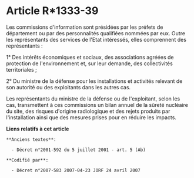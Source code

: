# Article R*1333-39

Les commissions d'information sont présidées par les préfets de département ou par des personnalités qualifiées nommées par
eux. Outre les représentants des services de l'Etat intéressés, elles comprennent des représentants :

1° Des intérêts économiques et sociaux, des associations agréées de protection de l'environnement et, sur leur demande, des
collectivités territoriales ;

2° Du ministre de la défense pour les installations et activités relevant de son autorité ou des exploitants dans les autres
cas.

Les représentants du ministre de la défense ou de l'exploitant, selon les cas, transmettent à ces commissions un bilan annuel
de la sûreté nucléaire du site, des risques d'origine radiologique et des rejets produits par l'installation ainsi que des
mesures prises pour en réduire les impacts.

**Liens relatifs à cet article**

	**Anciens textes**:

	  - Décret n°2001-592 du 5 juillet 2001 - art. 5 (Ab)

	**Codifié par**:

	  - Décret n°2007-583 2007-04-23 JORF 24 avril 2007
